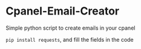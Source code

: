 # Cpanel-Email-Creator
Simple python script to create emails in your cpanel

`pip install requests`, and fill the fields in the code
